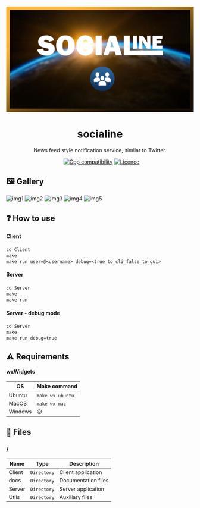 ![](https://github.com/williamniemiec/socialine/blob/master/docs/img/logo/logo.jpg?raw=true)

<h1 align='center'>socialine</h1>
<p align='center'>News feed style notification service, similar to Twitter.</p>
<p align="center">
	<a href="https://github.com/williamniemiec/socialine/actions/workflows/macos.yml"><img src="https://github.com/williamniemiec/socialine/actions/workflows/macos.yml/badge.svg" alt=""></a>
	<a href="https://github.com/williamniemiec/socialine/actions/workflows/ubuntu.yml"><img src="https://github.com/williamniemiec/socialine/actions/workflows/ubuntu.yml/badge.svg" alt=""></a>
	<a href="https://docs.microsoft.com/en-us/cpp/"><img src="https://img.shields.io/badge/C++-17+-D0008F.svg" alt="Cpp compatibility"></a>
  <a href="https://github.com/williamniemiec/socialine/blob/master/LICENCE"><img src="https://img.shields.io/badge/Licence-BSD0-919191.svg" alt="Licence"></a>


## 🖼 Gallery

![img1](https://github.com/williamniemiec/socialine/blob/master/docs/screens/screen1.png)
![img2](https://github.com/williamniemiec/socialine/blob/master/docs/screens/screen2.png)
![img3](https://github.com/williamniemiec/socialine/blob/master/docs/screens/screen3.png)
![img4](https://github.com/williamniemiec/socialine/blob/master/docs/screens/screen4.png)
![img5](https://github.com/williamniemiec/socialine/blob/master/docs/screens/screen5.png)


## ❓ How to use

#### Client
```
cd Client
make
make run user=@<username> debug=<true_to_cli_false_to_gui>
```

#### Server
```
cd Server
make
make run
```

#### Server - debug mode
```
cd Server
make
make run debug=true
```

## ⚠ Requirements
#### wxWidgets
|        OS        |Make command|
|----------------|-------------------------------|
|Ubuntu |`make wx-ubuntu`|
|MacOS |`make wx-mac`|
|Windows| 😥 |

## 📁 Files

### /
|        Name        |Type|Description|
|----------------|-------------------------------|-----------------------------|
|Client |`Directory`|Client application|
|docs |`Directory`|Documentation files|
|Server   |`Directory`| Server application  |
|Utils   |`Directory`|Auxiliary files   |

